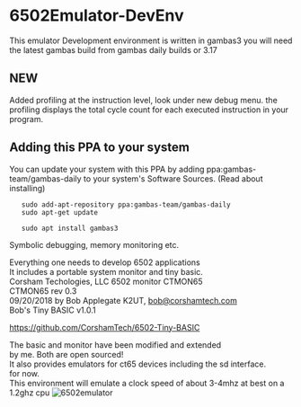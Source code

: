 # 6502Emulator-DevEnv
This emulator Development environment is written in gambas3
you will need the latest gambas build from gambas daily builds or 3.17

## NEW
  Added profiling at the instruction level, look under new debug menu. the profiling displays the total 
  cycle count for each executed instruction in your program.
  
## Adding this PPA to your system
You can update your system with this PPA by adding 
ppa:gambas-team/gambas-daily to your system's Software Sources. (Read about installing)
```
   sudo add-apt-repository ppa:gambas-team/gambas-daily
   sudo apt-get update
   
   sudo apt install gambas3
```
Symbolic debugging, memory monitoring etc.

Everything one needs to develop 6502 applications\
It includes a portable system monitor and tiny basic.\
Corsham Techologies, LLC 6502 monitor CTMON65\
CTMON65 rev 0.3\
09/20/2018 by Bob Applegate K2UT, bob@corshamtech.com\
Bob's Tiny BASIC v1.0.1

https://github.com/CorshamTech/6502-Tiny-BASIC

The basic and monitor have been modified and extended\
by me. Both are open sourced!\
It also provides emulators for ct65 devices including the sd interface.\
for now.\
This environment will emulate a clock speed of about 3-4mhz at best on a 1.2ghz cpu
![6502emulator](https://user-images.githubusercontent.com/2708327/154163068-837ff439-4a15-4a51-9040-f2183fc6d24f.png)


